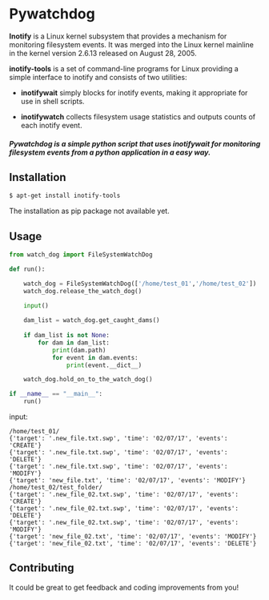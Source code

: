 # Pywatchdog
**Inotify** is a Linux kernel subsystem that provides a mechanism for monitoring filesystem events. It was merged into the Linux kernel mainline in the kernel version 2.6.13 released on August 28, 2005. 

**inotify-tools** is a set of command-line programs for Linux providing a simple interface to inotify and consists of two utilities:

* **inotifywait** simply blocks for inotify events, making it appropriate for use in shell scripts.

* **inotifywatch** collects filesystem usage statistics and outputs counts of each inotify event.

##### Pywatchdog is a simple python script that uses **inotifywait** for monitoring filesystem events from a python application in a easy way. #####

## Installation
```sh
$ apt-get install inotify-tools
```

The installation as pip package not available yet.

## Usage
```python
from watch_dog import FileSystemWatchDog

def run():

    watch_dog = FileSystemWatchDog(['/home/test_01','/home/test_02'])
    watch_dog.release_the_watch_dog()

    input()
    
    dam_list = watch_dog.get_caught_dams()
    
    if dam_list is not None:
        for dam in dam_list:
            print(dam.path)
            for event in dam.events:
                print(event.__dict__)

    watch_dog.hold_on_to_the_watch_dog()

if __name__ == "__main__":
    run()

```

input:

```
/home/test_01/
{'target': '.new_file.txt.swp', 'time': '02/07/17', 'events': 'CREATE'}
{'target': '.new_file.txt.swp', 'time': '02/07/17', 'events': 'DELETE'}
{'target': '.new_file.txt.swp', 'time': '02/07/17', 'events': 'MODIFY'}
{'target': 'new_file.txt', 'time': '02/07/17', 'events': 'MODIFY'}
/home/test_02/test_folder/
{'target': '.new_file_02.txt.swp', 'time': '02/07/17', 'events': 'CREATE'}
{'target': '.new_file_02.txt.swp', 'time': '02/07/17', 'events': 'DELETE'}
{'target': '.new_file_02.txt.swp', 'time': '02/07/17', 'events': 'MODIFY'}
{'target': 'new_file_02.txt', 'time': '02/07/17', 'events': 'MODIFY'}
{'target': 'new_file_02.txt', 'time': '02/07/17', 'events': 'DELETE'}
```

## Contributing

It could be great to get feedback and coding improvements from you! 
